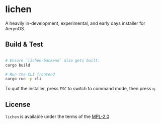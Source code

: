 # lichen

A heavily in-development, experimental, and early days installer for AerynOS.

## Build & Test

```bash

# Ensure `lichen-backend` also gets built.
cargo build

# Run the CLI frontend
cargo run -p cli
```

To quit the installer, press `ESC` to switch to command mode, then press `q`.

## License

`lichen` is available under the terms of the [MPL-2.0](https://spdx.org/licenses/MPL-2.0.html)
